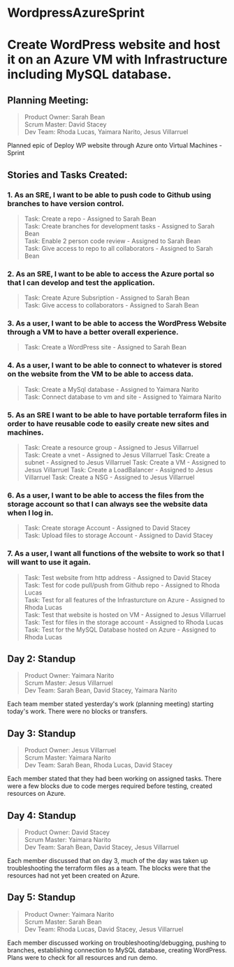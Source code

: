 # WordpressAzureSprint
# Create WordPress website and host it on an Azure VM with Infrastructure including MySQL database.

## Planning Meeting:  
>Product Owner: Sarah Bean  
>Scrum Master: David Stacey  
>Dev Team: Rhoda Lucas, Yaimara Narito, Jesus Villarruel  

Planned epic of Deploy WP website through Azure onto Virtual Machines - Sprint  

## Stories and Tasks Created:
### 1. As an SRE, I want to be able to push code to Github using branches to have version control.  
>Task: Create a repo - Assigned to Sarah Bean  
>Task: Create branches for development tasks - Assigned to Sarah Bean  
>Task: Enable 2 person code review - Assigned to Sarah Bean  
>Task: Give access to repo to all collaborators - Assigned to Sarah Bean  
### 2. As an SRE, I want to be able to access the Azure portal so that I can develop and test the application.  
>Task: Create Azure Subsription - Assigned to Sarah Bean  
>Task: Give access to collaborators - Assigned to Sarah Bean  
### 3. As a user, I want to be able to access the WordPress Website through a VM to have a better overall experience.  
>Task: Create a WordPress site - Assigned to Sarah Bean  
### 4. As a user, I want to be able to connect to whatever is stored on the website from the VM to be able to access data.  
>Task: Create a MySql database - Assigned to Yaimara Narito  
>Task: Connect database to vm and site - Assigned to Yaimara Narito  
### 5. As an SRE I want to be able to have portable terraform files in order to have reusable code to easily create new sites and machines.  
>Task: Create a resource group - Assigned to Jesus Villarruel  
>Task: Create a vnet - Assigned to Jesus Villarruel
>Task: Create a subnet - Assigned to Jesus Villarruel
>Task: Create a VM - Assigned to Jesus Villarruel
>Task: Create a LoadBalancer - Assigned to Jesus Villarruel
>Task: Create a NSG - Assigned to Jesus Villarruel
### 6. As a user, I want to be able to access the files from the storage account so that I can always see the website data when I log in.  
>Task: Create storage Account - Assigned to David Stacey  
>Task: Upload files to storage Account - Assigned to David Stacey  
### 7. As a user, I want all functions of the website to work so that I will want to use it again.<br>
>Task: Test website from http address - Assigned to David Stacey<br>
>Task: Test for code pull/push from Github repo - Assigned to Rhoda Lucas<br>
>Task: Test for all features of the Infrasturcture on Azure - Assigned to Rhoda Lucas<br>
>Task: Test that website is hosted on VM - Assigned to Jesus Villarruel<br>
>Task: Test for files in the storage account - Assigned to Rhoda Lucas<br>
>Task: Test for the MySQL Database hosted on Azure - Assigned to Rhoda Lucas<br>

## Day 2: Standup<br>
>Product Owner: Yaimara Narito<br>
>Scrum Master: Jesus Villarruel<br>
>Dev Team: Sarah Bean, David Stacey, Yaimara Narito<br>

Each team member stated yesterday's work (planning meeting) starting today's work. There were no blocks or transfers.

## Day 3: Standup<br>
>Product Owner: Jesus Villarruel<br>
>Scrum Master: Yaimara Narito<br>
>Dev Team: Sarah Bean, Rhoda Lucas, David Stacey<br>

Each member stated that they had been working on assigned tasks. There were a few blocks due to code merges required before testing, created resources on Azure.

## Day 4: Standup<br>
>Product Owner: David Stacey<br>
>Scrum Master: Yaimara Narito<br>
>Dev Team: Sarah Bean, David Stacey, Jesus Villarruel<br>

Each member discussed that on day 3, much of the day was taken up troubleshooting the terraform files as a team. The blocks were that the resources had not yet been created on Azure.

## Day 5: Standup<br>
>Product Owner: Yaimara Narito<br>
>Scrum Master: Sarah Bean<br>
>Dev Team: Rhoda Lucas, David Stacey, Jesus Villarruel<br>

Each member discussed working on troubleshooting/debugging, pushing to branches, establishing connection to MySQL database, creating WordPress. Plans were to check for all resources and run demo.




  
